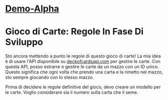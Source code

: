 # [Demo-Alpha](https://sf4nu.github.io/react-gioco-di-carte-con-api/)

# Gioco di Carte: Regole In Fase Di Sviluppo

Sto ancora mettendo a punto le regole di questo gioco di carte! La mia idea è di usare l'API disponibile su [deckofcardsapi.com](https://deckofcardsapi.com/) per gestire le carte. Con questa API, posso estrarre e gestire le carte da un mazzo con un ID unico. Questo significa che ogni volta che prendo una carta e la rimetto nel mazzo, sto sempre giocando con lo stesso mazzo.

Prima di decidere le regole definitive del gioco, devo creare un modello per le carte. Voglio considerare sia il numero sulla carta che il seme.
